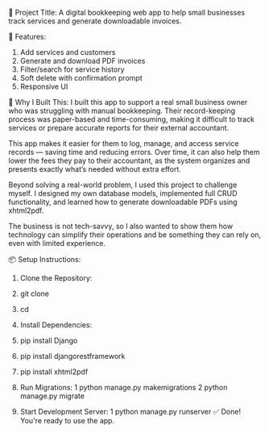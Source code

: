 🧾 Project Title:
A digital bookkeeping web app to help small businesses track services and generate downloadable invoices.

🚀 Features:
1. Add services and customers
2. Generate and download PDF invoices
3. Filter/search for service history
4. Soft delete with confirmation prompt
5. Responsive UI

🎯 Why I Built This:
I built this app to support a real small business owner who was struggling with manual bookkeeping. Their record-keeping process was paper-based and time-consuming, making it difficult to track services or prepare accurate reports for their external accountant.

This app makes it easier for them to log, manage, and access service records — saving time and reducing errors. Over time, it can also help them lower the fees they pay to their accountant, as the system organizes and presents exactly what’s needed without extra effort.

Beyond solving a real-world problem, I used this project to challenge myself. I designed my own database models, implemented full CRUD functionality, and learned how to generate downloadable PDFs using xhtml2pdf.

The business is not tech-savvy, so I also wanted to show them how technology can simplify their operations and be something they can rely on, even with limited experience.

📦 Setup Instructions:
 1. Clone the Repository:
  1. git clone <your-repo-link>
  2. cd <your-project-folder>

 2. Install Dependencies:
  1. pip install Django
  2. pip install djangorestframework
  3. pip install xhtml2pdf

 3. Run Migrations:
   1 python manage.py makemigrations
   2 python manage.py migrate

4. Start Development Server:
  1 python manage.py runserver
✅ Done! You're ready to use the app.







